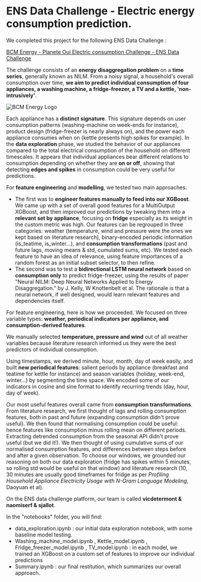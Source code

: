 # ENS Data Challenge - Electric energy consumption prediction.

We completed this project for the following ENS Data Challenge : 

[BCM Energy - Planete Oui Electric consumption Challenge - ENS Data Challenge ](https://challengedata.ens.fr/challenges/29)

The challenge consists of an **energy disaggregation problem** on a **time series**, generally known as NILM. From a noisy signal, a household's overall consumption over time, **we aim to predict individual consumption of four appliances, a washing machine, a fridge-freezer, a TV and a kettle, 'non-intrusively'**.

![BCM Energy Logo](https://github.com/sarahj134/electricity_consumption/blob/master/challenge_img.png?raw=true)


  
Each appliance has a **distinct signature**. This signature depends on user consumption patterns (washing-machine on week-ends for instance), product design (fridge-freezer is nearly always on), and the power each appliance consumes when on (kettle presents high spikes for example). In the **data exploration** phase, we studied the behavior of our appliances  compared to the total electrical consumption of the household on different timescales. It appears that individual appliances bear different relations to consumption depending on whether they are **on or off**, showing that detecting **edges and spikes**  in consumption could be very useful for predictions.   
   
For **feature engineering** and **modelling**, we tested two main approaches. 
- The first was to **engineer features manually to feed into our XGBoost**.  
 We came up with a set of overall good features for a MultiOutput XGBoost, and then improved our predictions by tweaking them into a **relevant set by appliance**, focusing on **fridge** especially as its weight in the custom metric was high. Our features can be regrouped in three categories: weather (temperature, wind and pressure were the ones we kept based on literature research), binary-encoded periodic information (is_teatime, is_winter...), and **consumption transformations** (past and future lags, moving means & std, cumulated sums, etc). We tested each feature to have an idea of relevance, using feature importances of a random forest as an initial subset selector, to then refine. 
- The second was to test a **bidirectional LSTM neural network** based on **consumption only** to predict fridge-freezer, using the results of paper "Neural NILM: Deep Neural Networks Applied to Energy Disaggregation." by J. Kelly, W Knottenbelt et al. The rationale is that a neural network, if well designed, would learn relevant features and dependencies itself.  

For feature engineering, here is how we proceeded. 
We focused on three variable types: **weather, periodical indicators per appliance, and consumption-derived features**.   

We manually selected **temperature, pressure and wind** out of all weather variables because literature research informed us they were the best predictors of individual consumption.  

Using timestamps, we derived minute, hour, month, day of week easily, and built **new periodical features**: salient periods by appliance (breakfast and teatime for kettle for instance) and season variables (holiday, week-end, winter...) by segmenting the time space. We encoded some of our indicators in cosine and sine format to identify recurring trends (day, hour, day of week). 

Our most useful features overall came from **consumption transformations**.  
From literature research, we first thought of lags and rolling consumption features, both in past and future (expanding consumption didn't prove useful). We then found that normalising consumption could be useful: hence features like consumption minus rolling mean on different periods. Extracting detrended consumption from the seasonal API didn't prove useful (but we did it!). We then thought of using cumulative sums of our normalised consumption features, and differences between steps before and after a given observation. To choose our windows, we grounded our reasoning on both our data exploration (fridge has spikes within 5 minutes, so rolling std would be useful on that window) and literature research (10, 30 minutes are usually good timeframes for fridge as per *Profiling Household Appliance Electricity Usage with N-Gram Language Modeling*, Daoyuan et al). 


On the ENS data challenge platform, our team is called **vicdetermont & naomiserf & sjallot**.


In the "notebooks" folder, you will find: 
- data_exploration.ipynb : our initial data exploration notebook, with some baseline model testing. 
- Washing_machine_model.ipynb , Kettle_model.ipynb , Fridge_freezer_model.ipynb , TV_model.ipynb : in each model, we trained an XGBoost on a custom set of features to improve our individual predictions
- Summary.ipynb : our final restitution, which summarizes our overall approach. 
